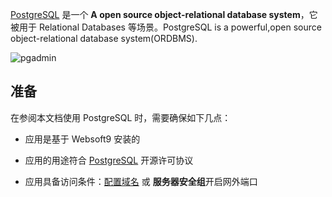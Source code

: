 [PostgreSQL](https://www.postgresql.org/) 是一个 **A open source object-relational database system**，它被用于 Relational Databases  等场景。PostgreSQL is a powerful,open source object-relational database system(ORDBMS). 


![pgadmin](http://libs.websoft9.com/Websoft9/DocsPicture/zh/postgresql/pgadmin4-websoft9.png)


## 准备

在参阅本文档使用 PostgreSQL 时，需要确保如下几点：

- 应用是基于 Websoft9 安装的

- 应用的用途符合 [PostgreSQL](https://opensource.org/licenses/PostgreSQL) 开源许可协议

- 应用具备访问条件：[配置域名](./guide/appsetdomain) 或 **服务器安全组**开启网外端口